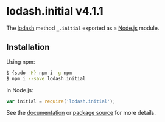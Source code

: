 # lodash.initial v4.1.1

The [lodash](https://lodash.com/) method `_.initial` exported as a [Node.js](https://nodejs.org/) module.

## Installation

Using npm:
```bash
$ {sudo -H} npm i -g npm
$ npm i --save lodash.initial
```

In Node.js:
```js
var initial = require('lodash.initial');
```

See the [documentation](https://lodash.com/public#initial) or [package source](https://github.com/lodash/lodash/blob/4.1.1-npm-packages/lodash.initial) for more details.

